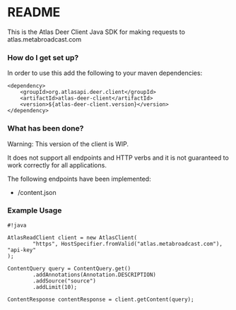 # README #

This is the Atlas Deer Client Java SDK for making requests to atlas.metabroadcast.com

### How do I get set up? ###

In order to use this add the following to your maven dependencies:

```
<dependency>
    <groupId>org.atlasapi.deer.client</groupId>
    <artifactId>atlas-deer-client</artifactId>
    <version>${atlas-deer-client.version}</version>
</dependency>

```

### What has been done? ###

Warning: This version of the client is WIP.

It does not support all endpoints and HTTP verbs and it is not guaranteed to work correctly for all applications.

The following endpoints have been implemented:

* /content.json


### Example Usage ###


```
#!java

AtlasReadClient client = new AtlasClient(
        "https", HostSpecifier.fromValid("atlas.metabroadcast.com"), "api-key"
);

ContentQuery query = ContentQuery.get()
        .addAnnotations(Annotation.DESCRIPTION)
        .addSource("source")
        .addLimit(10);

ContentResponse contentResponse = client.getContent(query);
```
